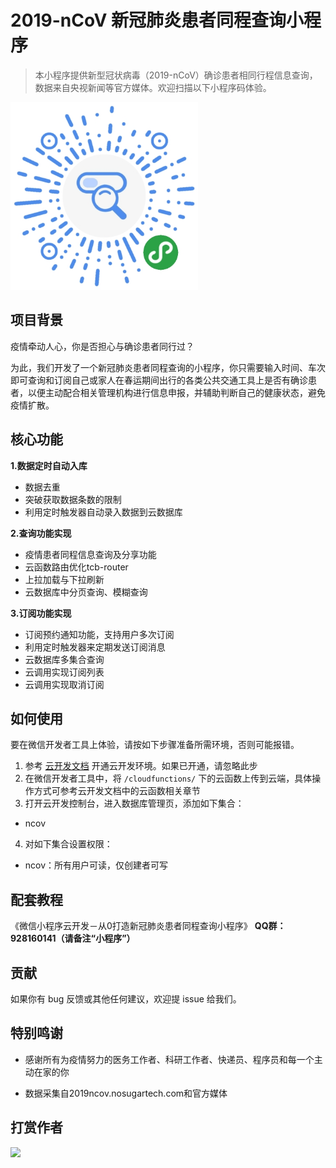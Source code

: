 # 2019-nCoV 新冠肺炎患者同程查询小程序

> 本小程序提供新型冠状病毒（2019-nCoV）确诊患者相同行程信息查询，数据来自央视新闻等官方媒体。欢迎扫描以下小程序码体验。

<img src="https://github.com/jayjun0805/2019-nCoV/blob/master/wxchat.jpg" width="300px">

## 项目背景

疫情牵动人心，你是否担心与确诊患者同行过？

为此，我们开发了一个新冠肺炎患者同程查询的小程序，你只需要输入时间、车次即可查询和订阅自己或家人在春运期间出行的各类公共交通工具上是否有确诊患者，以便主动配合相关管理机构进行信息申报，并辅助判断自己的健康状态，避免疫情扩散。

## 核心功能

 **1.数据定时自动入库** 
 
- 数据去重
- 突破获取数据条数的限制
- 利用定时触发器自动录入数据到云数据库

 **2.查询功能实现** 
 
- 疫情患者同程信息查询及分享功能
- 云函数路由优化tcb-router
- 上拉加载与下拉刷新
- 云数据库中分页查询、模糊查询

 **3.订阅功能实现** 

- 订阅预约通知功能，支持用户多次订阅
- 利用定时触发器来定期发送订阅消息
- 云数据库多集合查询
- 云调用实现订阅列表
- 云调用实现取消订阅

## 如何使用

要在微信开发者工具上体验，请按如下步骤准备所需环境，否则可能报错。

1. 参考 [云开发文档](https://developers.weixin.qq.com/miniprogram/dev/wxcloud/basis/getting-started.html#%E5%BC%80%E9%80%9A%E4%BA%91%E5%BC%80%E5%8F%91) 开通云开发环境。如果已开通，请忽略此步
2. 在微信开发者工具中，将 `/cloudfunctions/` 下的云函数上传到云端，具体操作方式可参考云开发文档中的云函数相关章节
3. 打开云开发控制台，进入数据库管理页，添加如下集合：
- ncov
4. 对如下集合设置权限：
- ncov：所有用户可读，仅创建者可写

## 配套教程

《微信小程序云开发－从0打造新冠肺炎患者同程查询小程序》  **QQ群：928160141（请备注“小程序”）** 

## 贡献

如果你有 bug 反馈或其他任何建议，欢迎提 issue 给我们。

## 特别鸣谢

- 感谢所有为疫情努力的医务工作者、科研工作者、快递员、程序员和每一个主动在家的你

- 数据采集自2019ncov.nosugartech.com和官方媒体

## 打赏作者

<img src="https://images.gitee.com/uploads/images/2020/0208/101456_9a89fac8_2064944.jpeg" width="300px">
